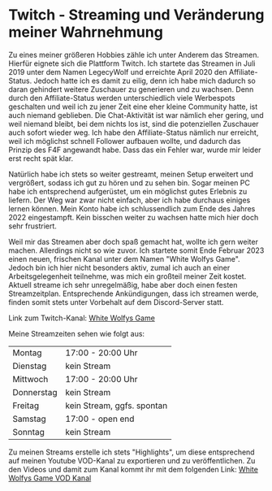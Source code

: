 # Twitch - Streaming und Veränderung meiner Wahrnehmung
Zu eines meiner größeren Hobbies zähle ich unter Anderem das Streamen. Hierfür eignete sich die Plattform Twitch. Ich startete das Streamen in Juli 2019 unter dem Namen LegecyWolf und erreichte April 2020 den Affiliate-Status. Jedoch hatte ich es damit zu eilig, denn ich habe mich dadurch so daran gehindert weitere Zuschauer zu generieren und zu wachsen. Denn durch den Affiliate-Status werden unterschiedlich viele Werbespots geschalten und weil ich zu jener Zeit eine eher kleine Community hatte, ist auch niemand geblieben. Die Chat-Aktivität ist war nämlich eher gering, und weil niemand bleibt, bei dem nichts los ist, sind die potenziellen Zuschauer auch sofort wieder weg. Ich habe den Affiliate-Status nämlich nur erreicht, weil ich möglichst schnell Follower aufbauen wollte, und dadurch das Prinzip des F4F angewandt habe. Dass das ein Fehler war, wurde mir leider erst recht spät klar.

Natürlich habe ich stets so weiter gestreamt, meinen Setup erweitert und vergrößert, sodass ich gut zu hören und zu sehen bin. Sogar meinen PC habe ich entsprechend aufgerüstet, um ein möglichst gutes Erlebnis zu liefern. Der Weg war zwar nicht einfach, aber ich habe durchaus einiges lernen können. Mein Konto habe ich schlussendlich zum Ende des Jahres 2022 eingestampft. Kein bisschen weiter zu wachsen hatte mich hier doch sehr frustriert.

Weil mir das Streamen aber doch spaß gemacht hat, wollte ich gern weiter machen. Allerdings nicht so wie zuvor. Ich startete somit Ende Februar 2023 einen neuen, frischen Kanal unter dem Namen "White Wolfys Game". Jedoch bin ich hier nicht besonders aktiv, zumal ich auch an einer Arbeitsgelegenheit teilnehme, was mich ein großteil meiner Zeit kostet. Aktuell streame ich sehr unregelmäßig, habe aber doch einen festen Streamzeitplan. Entsprechende Ankündigungen, dass ich streamen werde, finden somit stets unter Vorbehalt auf dem Discord-Server statt.

Link zum Twitch-Kanal: [White Wolfys Game](https://www.twitch.tv/whitewolfysgame)

Meine Streamzeiten sehen wie folgt aus:

| | |
| --- | --- |
| Montag | 17:00 - 20:00 Uhr |
| Dienstag | kein Stream |
| Mittwoch | 17:00 - 20:00 Uhr |
| Donnerstag | kein Stream |
| Freitag | kein Stream, ggfs. spontan |
| Samstag | 17:00 - open end |
| Sonntag | kein Stream |

Zu meinen Streams erstelle ich stets "Highlights", um diese entsprechend auf meinen Youtube VOD-Kanal zu exportieren und zu veröffentlichen. Zu den Videos und damit zum Kanal kommt ihr mit dem folgenden Link: [White Wolfys Game VOD Kanal](https://www.youtube.com/@WhiteWolfysGameVOD)
